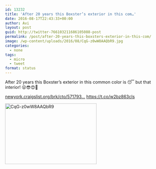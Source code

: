 ```yaml
---
id: 13232
title: 'After 20 years this Boxster’s exterior in this com…'
date: 2016-08-17T22:43:33+00:00
author: Avi
layout: post
guid: http://twitter-766103211686105088-post
permalink: /post/after-20-years-this-boxsters-exterior-in-this-com/
image: /wp-content/uploads/2016/08/CqG-z0wW8AAQbR9.jpg
categories:
  - none
tags:
  - micro
  - tweet
format: status
---
```

After 20 years this Boxster’s exterior in this common color is 😴 but that interior! 😮😎😍💯

[newyork.craigslist.org/brk/cto/571793…](http://newyork.craigslist.org/brk/cto/5717936450.html) https://t.co/w2bz863cIs

<img width="300" height="200" src="http://aviflax.com/wp-content/uploads/2016/08/CqG-z0wW8AAQbR9-300x200.jpg" class="attachment-medium size-medium" alt="CqG-z0wW8AAQbR9" />